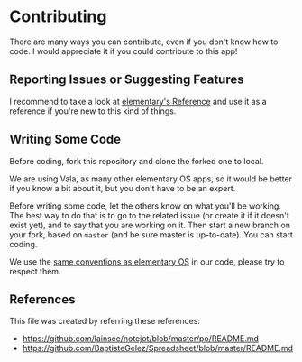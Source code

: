 # Contributing

There are many ways you can contribute, even if you don't know how to code. I would appreciate it if you could contribute to this app!

## Reporting Issues or Suggesting Features

I recommend to take a look at [elementary's Reference](https://elementary.io/docs/code/reference#reporting-bugs) and use it as a reference if you're new to this kind of things.

<!--
## Translaing This App

Translating some app and making it easy-to-use for more people are one of the most important things. Though the core thing is translation, there are some process to do it. Let's walk through it!

### Create Translation

#### Before Translation

First of all fork this repo on GitHub and clone the forked repo to local:

    git clone https://github.com/your-username/writer.git

Next, search for your language code (e.g. en = English, zh = Chinese). See https://en.wikipedia.org/wiki/List_of_ISO_639-1_codes if you need. Then add it to `po/LINGUAS` and `po/extra/LINGUAS`, in a new line, after the last line.

After that, run the following command to create/update po files:

    meson build --prefix=/usr
    cd build/
    ninja com.github.ryonakano.writer-update-po
    ninja extra-update-po

Other language files are also updated when you run this command, but **ignore them.**

#### Translation

Now what you've been waiting for! Translate `po/<language_code>.po` and `po/extra/<language_code>.po` using the po editor of your choice (e.g. Poedit).

#### After Translation

After you save the po file, open a terminal in the folder you've cloned this repo in and type:

    git checkout -b "<language_code>-translation"

Then add the po file and LINGUAS file you've updated. **Do not add other files!**

    git add po/LINGUAS po/extra/LINGUAS po/<language_code>.po po/extra/<language_code>.po
    git commit -m "Add <Language Name> translation"
    git push origin master

Type your github username and password if you are asked. Finally, open your cloned repo and select "Compare & Pull Request".

And that's all! I'll check whether there is no problem in your pull request (PR), and if so I'll approve and merge your PR! Your translation is released every time I push this app to AppCenter Dashboard, so it is not always reflected when your PR is merged. Please be patient.

### Update your/others' Translation

You can also update your or others' translation if needed. In that case, you don't have to update or add `po/LINGUAS` file to your PR. Open existing po file with any po editor and add just it when you've updated it and saved.

### Note

* **If you find some issue (e.g. typo) in the translation files, create another PR which fix it! Do NOT fix it in your translation PR!** If you don't know how to fix it, post a issue about that. I'll fix it.
* **If you can understand and would like to translate into multiple languages, please make separated PRs per languages!** It's not good thing to include more than two translation in your one PR.
* Only edit and add `po/LINGUAS`, `po/extra/LINGUAS`, `po/<language_code>.po` and `po/extra/<language_code>.po` to your PR if you would like to add/update translation. Do NOT add other files in your PR.
* If you have some knowledge of meson & ninja, please make sure your translation works by building this app. See [README.md](README.md) if you need.
-->
## Writing Some Code

Before coding, fork this repository and clone the forked one to local.

We are using Vala, as many other elementary OS apps, so it would be better if you know a bit about it, but you don't have to be an expert.

Before writing some code, let the others know on what you'll be working. The best way to do that is to go to the related issue (or create it if it doesn't exist yet), and to say that you are working on it. Then start a new branch on your fork, based on `master` (and be sure master is up-to-date). You can start coding.

We use the [same conventions as elementary OS](https://elementary.io/docs/code/reference#code-style) in our code, please try to respect them.

## References

This file was created by referring these references:

* https://github.com/lainsce/notejot/blob/master/po/README.md
* https://github.com/BaptisteGelez/Spreadsheet/blob/master/README.md
